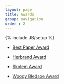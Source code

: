 ```yaml
---
layout: page
title: Awards
group: navigation
order : 2
---
```

{% include JB/setup %}

- [Best Paper Award](http://www.cadeinc.org/Best-Paper-Award)

- [Herbrand Award](http://www.cadeinc.org/Herbrand-Award)

- [Skolem Award](http://www.cadeinc.org/Skolem-Award)

- [Woody Bledsoe Award](http://www.cadeinc.org/WoodyBledsoeAward)
